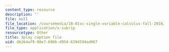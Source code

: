 ```yaml
---
content_type: resource
description: ''
file: null
file_location: /coursemedia/18-01sc-single-variable-calculus-fall-2010/db264af998e7696bd9546394594ad967_pWXh5t-37Qg.srt
file_type: application/x-subrip
resourcetype: Other
title: 3play caption file
uid: db264af9-98e7-696b-d954-6394594ad967
---
```

